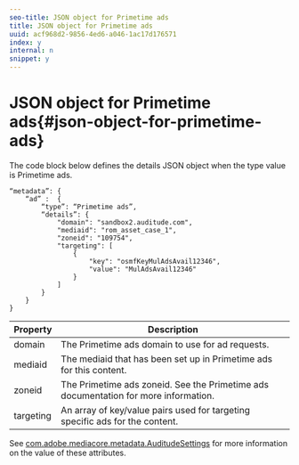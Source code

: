 ```yaml
---
seo-title: JSON object for Primetime ads
title: JSON object for Primetime ads
uuid: acf968d2-9856-4ed6-a046-1ac17d176571
index: y
internal: n
snippet: y
---
```


# JSON object for Primetime ads{#json-object-for-primetime-ads}

The code block below defines the details JSON object when the type value is Primetime ads.

```
“metadata”: {
    “ad” :  {
        “type”: “Primetime ads”,
        “details”: {
            "domain": "sandbox2.auditude.com",
            "mediaid": "rom_asset_case_1",
            "zoneid": "109754",
            "targeting": [
                {
                    "key": "osmfKeyMulAdsAvail12346",
                    "value": "MulAdsAvail12346"
                }
            ]
        }
    }
}

```

|  Property  | Description  |
|---|---|
|  domain  | The Primetime ads domain to use for ad requests.  |
|  mediaid  | The mediaid that has been set up in Primetime ads for this content.  |
|  zoneid  | The Primetime ads zoneid. See the Primetime ads documentation for more information.  |
|  targeting  | An array of key/value pairs used for targeting specific ads for the content.  |

See [com.adobe.mediacore.metadata.AuditudeSettings](http://help.adobe.com/en_US/primetime/api/psdk/javadoc/com/adobe/mediacore/metadata/AuditudeSettings.html) for more information on the value of these attributes. 
